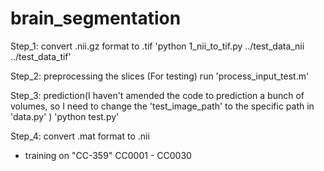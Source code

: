 # brain_segmentation

Step_1:  convert .nii.gz format to .tif
		'python 1_nii_to_tif.py  ../test_data_nii  ../test_data_tif'

Step_2:  preprocessing the slices (For testing)
		run 'process_input_test.m'

Step_3:  prediction(I haven't amended the code to prediction a bunch of volumes, so I need to change the 'test_image_path' to the specific path in 'data.py' )
		'python test.py'

Step_4:  convert .mat format to .nii


		
		
* training on  "CC-359"      CC0001 - CC0030
